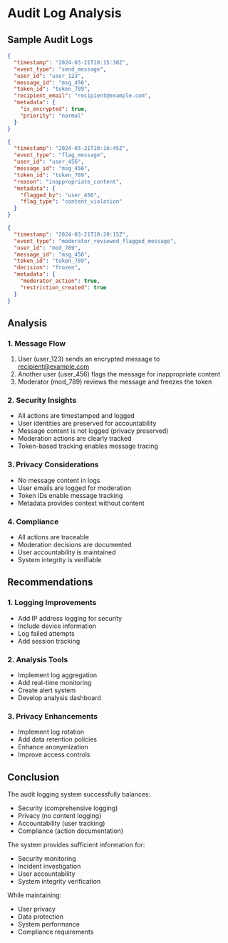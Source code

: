 # Audit Log Analysis

## Sample Audit Logs

```json
{
  "timestamp": "2024-03-21T10:15:30Z",
  "event_type": "send_message",
  "user_id": "user_123",
  "message_id": "msg_456",
  "token_id": "token_789",
  "recipient_email": "recipient@example.com",
  "metadata": {
    "is_encrypted": true,
    "priority": "normal"
  }
}

{
  "timestamp": "2024-03-21T10:16:45Z",
  "event_type": "flag_message",
  "user_id": "user_456",
  "message_id": "msg_456",
  "token_id": "token_789",
  "reason": "inappropriate_content",
  "metadata": {
    "flagged_by": "user_456",
    "flag_type": "content_violation"
  }
}

{
  "timestamp": "2024-03-21T10:20:15Z",
  "event_type": "moderator_reviewed_flagged_message",
  "user_id": "mod_789",
  "message_id": "msg_456",
  "token_id": "token_789",
  "decision": "frozen",
  "metadata": {
    "moderator_action": true,
    "restriction_created": true
  }
}
```

## Analysis

### 1. Message Flow
1. User (user_123) sends an encrypted message to recipient@example.com
2. Another user (user_456) flags the message for inappropriate content
3. Moderator (mod_789) reviews the message and freezes the token

### 2. Security Insights
- All actions are timestamped and logged
- User identities are preserved for accountability
- Message content is not logged (privacy preserved)
- Moderation actions are clearly tracked
- Token-based tracking enables message tracing

### 3. Privacy Considerations
- No message content in logs
- User emails are logged for moderation
- Token IDs enable message tracking
- Metadata provides context without content

### 4. Compliance
- All actions are traceable
- Moderation decisions are documented
- User accountability is maintained
- System integrity is verifiable

## Recommendations

### 1. Logging Improvements
- Add IP address logging for security
- Include device information
- Log failed attempts
- Add session tracking

### 2. Analysis Tools
- Implement log aggregation
- Add real-time monitoring
- Create alert system
- Develop analysis dashboard

### 3. Privacy Enhancements
- Implement log rotation
- Add data retention policies
- Enhance anonymization
- Improve access controls

## Conclusion

The audit logging system successfully balances:
- Security (comprehensive logging)
- Privacy (no content logging)
- Accountability (user tracking)
- Compliance (action documentation)

The system provides sufficient information for:
- Security monitoring
- Incident investigation
- User accountability
- System integrity verification

While maintaining:
- User privacy
- Data protection
- System performance
- Compliance requirements 